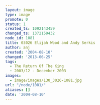 ```yaml
---
layout: image
type: image
promote: 0
status: 1
created_ts: 1092143459
changed_ts: 1372159432
node_id: 1081
title: 03026 Elijah Wood and Andy Serkis
author: anj
created: '2004-08-10'
changed: '2013-06-25'
tags:
  - The Return Of The King
  - 2003/12 - December 2003
images:
  - image/images/130_3026-1081.jpg
url: "/node/1081/"
aliases: []
date: '2004-08-10'
---
```



